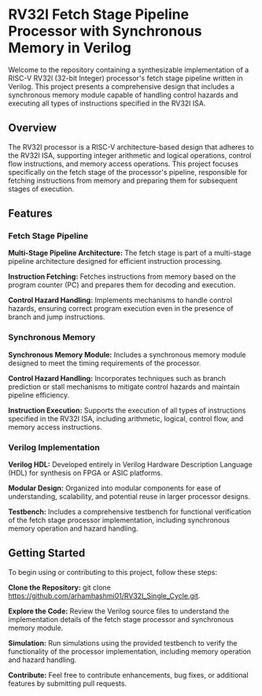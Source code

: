 # RV32I Fetch Stage Pipeline Processor with Synchronous Memory in Verilog

Welcome to the repository containing a synthesizable implementation of a RISC-V RV32I (32-bit Integer) processor's fetch stage pipeline written in Verilog. This project presents a comprehensive design that includes a synchronous memory module capable of handling control hazards and executing all types of instructions specified in the RV32I ISA.

## Overview
The RV32I processor is a RISC-V architecture-based design that adheres to the RV32I ISA, supporting integer arithmetic and logical operations, control flow instructions, and memory access operations. This project focuses specifically on the fetch stage of the processor's pipeline, responsible for fetching instructions from memory and preparing them for subsequent stages of execution.
## Features
### Fetch Stage Pipeline
**Multi-Stage Pipeline Architecture:** The fetch stage is part of a multi-stage pipeline architecture designed for efficient instruction processing.

**Instruction Fetching:** Fetches instructions from memory based on the program counter (PC) and prepares them for decoding and execution.

**Control Hazard Handling:** Implements mechanisms to handle control hazards, ensuring correct program execution even in the presence of branch and jump instructions.

### Synchronous Memory
**Synchronous Memory Module:** Includes a synchronous memory module designed to meet the timing requirements of the processor.

**Control Hazard Handling:** Incorporates techniques such as branch prediction or stall mechanisms to mitigate control hazards and maintain pipeline efficiency.

**Instruction Execution:** Supports the execution of all types of instructions specified in the RV32I ISA, including arithmetic, logical, control flow, and memory access instructions.

### Verilog Implementation
**Verilog HDL:** Developed entirely in Verilog Hardware Description Language (HDL) for synthesis on FPGA or ASIC platforms.

**Modular Design:** Organized into modular components for ease of understanding, scalability, and potential reuse in larger processor designs.

**Testbench:** Includes a comprehensive testbench for functional verification of the fetch stage processor implementation, including synchronous memory operation and hazard handling.

## Getting Started

To begin using or contributing to this project, follow these steps:

  **Clone the Repository:** git clone https://github.com/arhamhashmi01/RV32I_Single_Cycle.git.
  
  **Explore the Code:** Review the Verilog source files to understand the implementation details of the fetch stage processor and synchronous memory module.
  
  **Simulation:** Run simulations using the provided testbench to verify the functionality of the processor implementation, including memory operation and hazard handling.
  
  **Contribute:** Feel free to contribute enhancements, bug fixes, or additional features by submitting pull requests.
